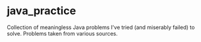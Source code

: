 # java_practice
Collection of meaningless Java problems I've tried (and miserably failed) to solve. Problems taken from various sources.
